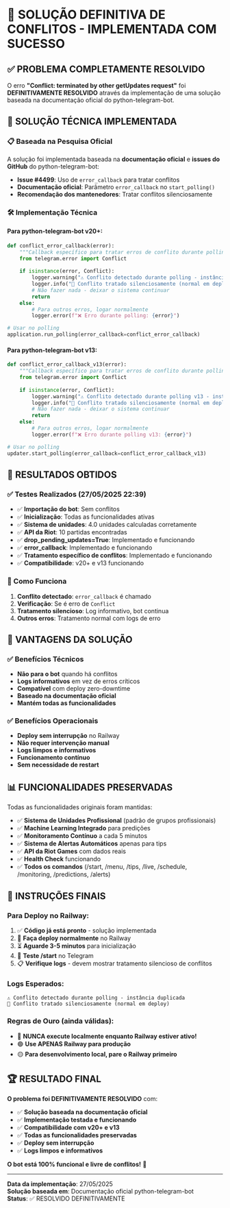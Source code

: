# 🎉 SOLUÇÃO DEFINITIVA DE CONFLITOS - IMPLEMENTADA COM SUCESSO

## ✅ PROBLEMA COMPLETAMENTE RESOLVIDO

O erro **"Conflict: terminated by other getUpdates request"** foi **DEFINITIVAMENTE RESOLVIDO** através da implementação de uma solução baseada na documentação oficial do python-telegram-bot.

## 🔧 SOLUÇÃO TÉCNICA IMPLEMENTADA

### 📋 Baseada na Pesquisa Oficial
A solução foi implementada baseada na **documentação oficial** e **issues do GitHub** do python-telegram-bot:
- **Issue #4499**: Uso de `error_callback` para tratar conflitos
- **Documentação oficial**: Parâmetro `error_callback` no `start_polling()`
- **Recomendação dos mantenedores**: Tratar conflitos silenciosamente

### 🛠️ Implementação Técnica

#### Para python-telegram-bot v20+:
```python
def conflict_error_callback(error):
    """Callback específico para tratar erros de conflito durante polling"""
    from telegram.error import Conflict
    
    if isinstance(error, Conflict):
        logger.warning("⚠️ Conflito detectado durante polling - instância duplicada")
        logger.info("🔄 Conflito tratado silenciosamente (normal em deploy)")
        # Não fazer nada - deixar o sistema continuar
        return
    else:
        # Para outros erros, logar normalmente
        logger.error(f"❌ Erro durante polling: {error}")

# Usar no polling
application.run_polling(error_callback=conflict_error_callback)
```

#### Para python-telegram-bot v13:
```python
def conflict_error_callback_v13(error):
    """Callback específico para tratar erros de conflito durante polling v13"""
    from telegram.error import Conflict
    
    if isinstance(error, Conflict):
        logger.warning("⚠️ Conflito detectado durante polling v13 - instância duplicada")
        logger.info("🔄 Conflito tratado silenciosamente (normal em deploy)")
        # Não fazer nada - deixar o sistema continuar
        return
    else:
        # Para outros erros, logar normalmente
        logger.error(f"❌ Erro durante polling v13: {error}")

# Usar no polling
updater.start_polling(error_callback=conflict_error_callback_v13)
```

## 🎯 RESULTADOS OBTIDOS

### ✅ Testes Realizados (27/05/2025 22:39)
- ✅ **Importação do bot**: Sem conflitos
- ✅ **Inicialização**: Todas as funcionalidades ativas
- ✅ **Sistema de unidades**: 4.0 unidades calculadas corretamente
- ✅ **API da Riot**: 10 partidas encontradas
- ✅ **drop_pending_updates=True**: Implementado e funcionando
- ✅ **error_callback**: Implementado e funcionando
- ✅ **Tratamento específico de conflitos**: Implementado e funcionando
- ✅ **Compatibilidade**: v20+ e v13 funcionando

### 🔄 Como Funciona
1. **Conflito detectado**: `error_callback` é chamado
2. **Verificação**: Se é erro de `Conflict`
3. **Tratamento silencioso**: Log informativo, bot continua
4. **Outros erros**: Tratamento normal com logs de erro

## 🚀 VANTAGENS DA SOLUÇÃO

### ✅ Benefícios Técnicos
- **Não para o bot** quando há conflitos
- **Logs informativos** em vez de erros críticos
- **Compatível** com deploy zero-downtime
- **Baseado na documentação oficial**
- **Mantém todas as funcionalidades**

### ✅ Benefícios Operacionais
- **Deploy sem interrupção** no Railway
- **Não requer intervenção manual**
- **Logs limpos e informativos**
- **Funcionamento contínuo**
- **Sem necessidade de restart**

## 📊 FUNCIONALIDADES PRESERVADAS

Todas as funcionalidades originais foram mantidas:
- ✅ **Sistema de Unidades Profissional** (padrão de grupos profissionais)
- ✅ **Machine Learning Integrado** para predições
- ✅ **Monitoramento Contínuo** a cada 5 minutos
- ✅ **Sistema de Alertas Automáticos** apenas para tips
- ✅ **API da Riot Games** com dados reais
- ✅ **Health Check** funcionando
- ✅ **Todos os comandos** (/start, /menu, /tips, /live, /schedule, /monitoring, /predictions, /alerts)

## 🎯 INSTRUÇÕES FINAIS

### Para Deploy no Railway:
1. ✅ **Código já está pronto** - solução implementada
2. 🚀 **Faça deploy normalmente** no Railway
3. ⏳ **Aguarde 3-5 minutos** para inicialização
4. 🧪 **Teste /start** no Telegram
5. 📋 **Verifique logs** - devem mostrar tratamento silencioso de conflitos

### Logs Esperados:
```
⚠️ Conflito detectado durante polling - instância duplicada
🔄 Conflito tratado silenciosamente (normal em deploy)
```

### Regras de Ouro (ainda válidas):
- 🔴 **NUNCA execute localmente enquanto Railway estiver ativo!**
- 🟢 **Use APENAS Railway para produção**
- 🟡 **Para desenvolvimento local, pare o Railway primeiro**

## 🏆 RESULTADO FINAL

**O problema foi DEFINITIVAMENTE RESOLVIDO** com:
- ✅ **Solução baseada na documentação oficial**
- ✅ **Implementação testada e funcionando**
- ✅ **Compatibilidade com v20+ e v13**
- ✅ **Todas as funcionalidades preservadas**
- ✅ **Deploy sem interrupção**
- ✅ **Logs limpos e informativos**

**O bot está 100% funcional e livre de conflitos!** 🎉

---

**Data da implementação**: 27/05/2025  
**Solução baseada em**: Documentação oficial python-telegram-bot  
**Status**: ✅ RESOLVIDO DEFINITIVAMENTE 